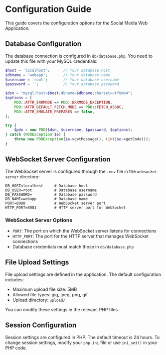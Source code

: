 # Configuration Guide

This guide covers the configuration options for the Social Media Web Application.

## Database Configuration

The database connection is configured in `db/database.php`. You need to update this file with your MySQL credentials:

```php
$host = 'localhost';      // Your database host
$dbname = 'webapp';       // Your database name
$username = 'root';       // Your database username
$password = '';           // Your database password

$dsn = "mysql:host=$host;dbname=$dbname;charset=utf8mb4";
$options = [
    PDO::ATTR_ERRMODE => PDO::ERRMODE_EXCEPTION,
    PDO::ATTR_DEFAULT_FETCH_MODE => PDO::FETCH_ASSOC,
    PDO::ATTR_EMULATE_PREPARES => false,
];

try {
    $pdo = new PDO($dsn, $username, $password, $options);
} catch (PDOException $e) {
    throw new PDOException($e->getMessage(), (int)$e->getCode());
}
```

## WebSocket Server Configuration

The WebSocket server is configured through the `.env` file in the `websocket-server` directory:

```
DB_HOST=localhost     # Database host
DB_USER=root          # Database username
DB_PASSWORD=          # Database password
DB_NAME=webapp        # Database name
PORT=8080             # WebSocket server port
HTTP_PORT=8081        # HTTP server port for WebSocket
```

### WebSocket Server Options

- `PORT`: The port on which the WebSocket server listens for connections
- `HTTP_PORT`: The port for the HTTP server that manages WebSocket connections
- Database credentials must match those in `db/database.php`

## File Upload Settings

File upload settings are defined in the application. The default configuration includes:

- Maximum upload file size: 5MB
- Allowed file types: jpg, jpeg, png, gif
- Upload directory: `upload/`

You can modify these settings in the relevant PHP files.

## Session Configuration

Session settings are configured in PHP. The default timeout is 24 hours. To change session settings, modify your `php.ini` file or use `ini_set()` in your PHP code.


